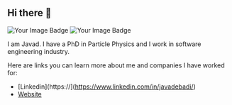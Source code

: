 ## Hi there 👋
<img src="https://tryhackme-badges.s3.amazonaws.com/javad.ebadi.1990.png" alt="Your Image Badge" />

<img src="https://tryhackme-badges.s3.amazonaws.com/javad.ebadi.1990.png" alt="Your Image Badge" />

I am Javad. I have a PhD in Particle Physics and I work in software engineering industry.

Here are links you can learn more about me and companies I have worked for:
- [Linkedin](https://](https://www.linkedin.com/in/javadebadi/)
- [Website](https://javadebadi.com)
